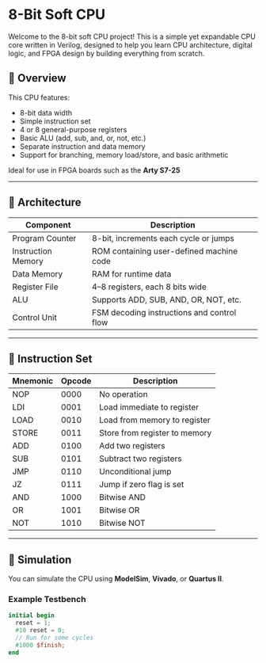 #  8-Bit Soft CPU

Welcome to the 8-bit soft CPU project! This is a simple yet expandable CPU core written in Verilog, designed to help you learn CPU architecture, digital logic, and FPGA design by building everything from scratch.

## 🔧 Overview

This CPU features:

- 8-bit data width
- Simple instruction set
- 4 or 8 general-purpose registers
- Basic ALU (add, sub, and, or, not, etc.)
- Separate instruction and data memory
- Support for branching, memory load/store, and basic arithmetic

Ideal for use in FPGA boards such as the **Arty S7-25** 

---

## 📐 Architecture

| Component          | Description                                |
|-------------------|--------------------------------------------|
| Program Counter    | 8-bit, increments each cycle or jumps      |
| Instruction Memory | ROM containing user-defined machine code   |
| Data Memory        | RAM for runtime data                       |
| Register File      | 4–8 registers, each 8 bits wide            |
| ALU                | Supports ADD, SUB, AND, OR, NOT, etc.      |
| Control Unit       | FSM decoding instructions and control flow |

---

## 🧾 Instruction Set

| Mnemonic | Opcode | Description                       |
|----------|--------|-----------------------------------|
| NOP      | 0000   | No operation                      |
| LDI      | 0001   | Load immediate to register        |
| LOAD     | 0010   | Load from memory to register      |
| STORE    | 0011   | Store from register to memory     |
| ADD      | 0100   | Add two registers                 |
| SUB      | 0101   | Subtract two registers            |
| JMP      | 0110   | Unconditional jump                |
| JZ       | 0111   | Jump if zero flag is set          |
| AND      | 1000   | Bitwise AND                       |
| OR       | 1001   | Bitwise OR                        |
| NOT      | 1010   | Bitwise NOT                       |

---

## 🧪 Simulation

You can simulate the CPU using **ModelSim**, **Vivado**, or **Quartus II**.

### Example Testbench

```verilog
initial begin
  reset = 1;
  #10 reset = 0;
  // Run for some cycles
  #1000 $finish;
end
